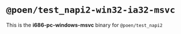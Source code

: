# `@poen/test_napi2-win32-ia32-msvc`

This is the **i686-pc-windows-msvc** binary for `@poen/test_napi2`
